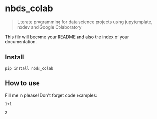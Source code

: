 # nbds_colab
> Literate programming for data science projects using jupytemplate, nbdev and Google Colaboratory


This file will become your README and also the index of your documentation.

## Install

`pip install nbds_colab`

## How to use

Fill me in please! Don't forget code examples:

```
1+1
```




    2


